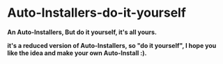 # Auto-Installers-do-it-yourself
**An Auto-Installers, But do it yourself, it's all yours.**

**it's a reduced version of Auto-Installers, so "do it yourself", I hope you like the idea and make your own Auto-Install :).**
